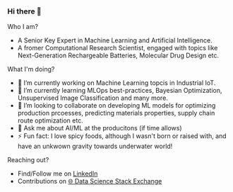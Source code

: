 ### Hi there 👋

Who I am?
- A Senior Key Expert in Machine Learning and Artificial Intelligence.
- A fromer Computational Research Scientist, engaged with topics like Next-Generation Rechargeable Batteries, Molecular Drug Design etc.

What I'm doing?

- 🔭 I’m currently working on Machine Learning topcis in Industrial IoT.
- 🌱 I’m currently learning MLOps best-practices, Bayesian Optimization, Unsupervised Image Classification and many more.
- 👯 I’m looking to collaborate on developing ML models for optimizing production prcoesses, predicting materials properties, supply chain route optimization etc.
- 💬 Ask me about AI/ML at the producitons (if time allows)
- ⚡ Fun fact: I love spicy foods, although I wasn't born or raised with, and have an unkwown gravity towards underwater world!

Reaching out?
- Find/Follow me on [LinkedIn](https://www.linkedin.com/in/majidmortazavi/)
- Contributions on [🌐 Data Science Stack Exchange](https://datascience.stackexchange.com/users/44456/twinpenguins)

